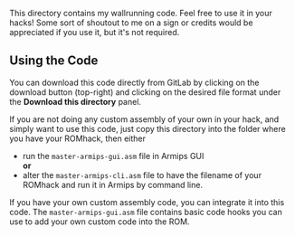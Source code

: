 This directory contains my wallrunning code. Feel free to use it in your hacks!
Some sort of shoutout to me on a sign or credits would be appreciated if you use
it, but it's not required.

## Using the Code

You can download this code directly from GitLab by clicking on the download
button (top-right) and clicking on the desired file format under the **Download
this directory** panel.

If you are not doing any custom assembly of your own in your hack, and simply
want to use this code, just copy this directory into the folder where you have
your ROMhack, then either
* run the `master-armips-gui.asm` file in Armips GUI  
 **or**
* alter the `master-armips-cli.asm` file to have the filename of your ROMhack
 and run it in Armips by command line.

If you have your own custom assembly code, you can integrate it into this code.
The `master-armips-gui.asm` file contains basic code hooks you can use to add
your own custom code into the ROM.
